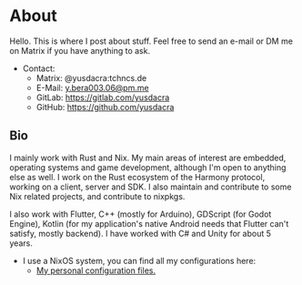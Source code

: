 # About

Hello. This is where I post about stuff.
Feel free to send an e-mail or DM me on Matrix if you have anything to ask.

+ Contact:
  - Matrix: @yusdacra:tchncs.de
  - E-Mail: y.bera003.06@pm.me
  - GitLab: <https://gitlab.com/yusdacra>
  - GitHub: <https://github.com/yusdacra>

## Bio

I mainly work with Rust and Nix. My main areas of interest are
embedded, operating systems and game development, although I'm open to
anything else as well. I work on the Rust ecosystem of the Harmony protocol,
working on a client, server and SDK. I also maintain and contribute to some
Nix related projects, and contribute to nixpkgs.

I also work with Flutter, C++ (mostly for Arduino), GDScript (for Godot Engine),
Kotlin (for my application's native Android needs that Flutter can't satisfy,
mostly backend). I have worked with C# and Unity for about 5 years.

+ I use a NixOS system, you can find all my configurations here:
  - [My personal configuration files.](https://github.com/yusdacra/nixos-config)
